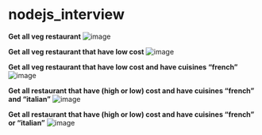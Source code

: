 # nodejs_interview


**Get all veg restaurant**
![image](https://github.com/Harshitha-404/nodejs_interview/assets/70800409/4796c3fb-b3d8-4447-b876-767318b51b3c)


**Get all veg restaurant that have low cost**
![image](https://github.com/Harshitha-404/nodejs_interview/assets/70800409/5e1c20a9-c211-4671-8868-130780d0dc02)


**Get all veg restaurant that have low cost and have cuisines “french”**
![image](https://github.com/Harshitha-404/nodejs_interview/assets/70800409/9a115b51-7814-460c-b96d-cef76680f68b)


**Get all restaurant that have (high or low) cost and have cuisines “french” and “italian”**
![image](https://github.com/Harshitha-404/nodejs_interview/assets/70800409/75d15891-5abf-41c6-a26b-3614faf35058)


**Get all restaurant that have (high or low) cost and have cuisines “french” or “italian”**
![image](https://github.com/Harshitha-404/nodejs_interview/assets/70800409/aad0522f-3437-4ca0-8b93-b04a8a20f179)
